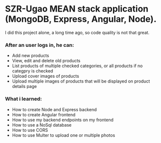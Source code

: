 # SZR-Ugao MEAN stack application (MongoDB, Express, Angular, Node).
I did this project alone, a long time ago, so code quality is not that great.
### After an user logs in, he can:
* Add new products
* View, edit and delete old products
* List products of multiple checked categories, or all products if no categpry is checked
* Upload cover images of products
* Upload multiple images of products that will be displayed on product details page

### What i learned: 
* How to create Node and Express backend
* How to create Angular frontend
* How to use my backend endpoints on my frontend
* How to use a NoSql database
* How to use CORS
* How to use Multer to upload one or multiple photos
